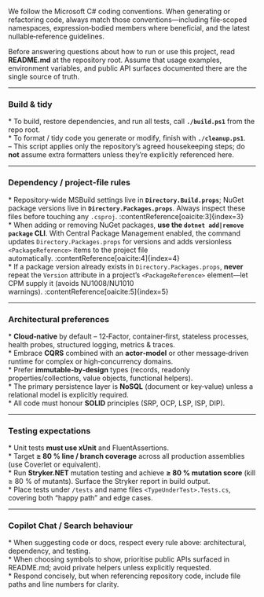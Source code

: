 We follow the Microsoft C# coding conventions.
When generating or refactoring code, always match those conventions—including file‑scoped namespaces, expression‑bodied members where beneficial, and the latest nullable‑reference guidelines.

Before answering questions about how to run or use this project, read **README.md** at the repository root.
Assume that usage examples, environment variables, and public API surfaces documented there are the single source of truth.

---

### Build & tidy

* To build, restore dependencies, and run all tests, call **`./build.ps1`** from the repo root.  
* To format / tidy code you generate or modify, finish with **`./cleanup.ps1`**.  
  – This script applies only the repository’s agreed housekeeping steps; do **not** assume extra formatters unless they’re explicitly referenced here.

---

### Dependency / project‑file rules

* Repository‑wide MSBuild settings live in **`Directory.Build.props`**; NuGet package versions live in **`Directory.Packages.props`**. Always inspect these files before touching any `.csproj`. :contentReference[oaicite:3]{index=3}  
* When adding or removing NuGet packages, **use the `dotnet add|remove package` CLI**. With Central Package Management enabled, the command updates `Directory.Packages.props` for versions and adds versionless `<PackageReference>` items to the project file automatically. :contentReference[oaicite:4]{index=4}  
* If a package version already exists in `Directory.Packages.props`, **never** repeat the `Version` attribute in a project’s `<PackageReference>` element—let CPM supply it (avoids NU1008/NU1010 warnings). :contentReference[oaicite:5]{index=5}

---

### Architectural preferences

* **Cloud‑native** by default – 12‑Factor, container‑first, stateless processes, health probes, structured logging, metrics & traces.  
* Embrace **CQRS** combined with an **actor‑model** or other message‑driven runtime for complex or high‑concurrency domains.  
* Prefer **immutable‑by‑design** types (records, readonly properties/collections, value objects, functional helpers).  
* The primary persistence layer is **NoSQL** (document or key‑value) unless a relational model is explicitly required.  
* All code must honour **SOLID** principles (SRP, OCP, LSP, ISP, DIP).

---

### Testing expectations

* Unit tests **must use xUnit** and FluentAssertions.  
* Target **≥ 80 % line / branch coverage** across all production assemblies (use Coverlet or equivalent).  
* Run **Stryker.NET** mutation testing and achieve **≥ 80 % mutation score** (kill ≥ 80 % of mutants). Surface the Stryker report in build output.  
* Place tests under `/tests` and name files `<TypeUnderTest>.Tests.cs`, covering both “happy path” and edge cases.

---

### Copilot Chat / Search behaviour

* When suggesting code or docs, respect every rule above: architectural, dependency, and testing.  
* When choosing symbols to show, prioritise public APIs surfaced in README.md; avoid private helpers unless explicitly requested.  
* Respond concisely, but when referencing repository code, include file paths and line numbers for clarity.
